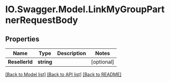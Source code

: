 # IO.Swagger.Model.LinkMyGroupPartnerRequestBody
## Properties

Name | Type | Description | Notes
------------ | ------------- | ------------- | -------------
**ResellerId** | **string** |  | [optional] 

[[Back to Model list]](../README.md#documentation-for-models) [[Back to API list]](../README.md#documentation-for-api-endpoints) [[Back to README]](../README.md)

